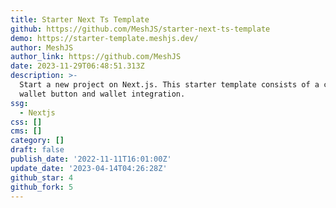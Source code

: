 ```yaml
---
title: Starter Next Ts Template
github: https://github.com/MeshJS/starter-next-ts-template
demo: https://starter-template.meshjs.dev/
author: MeshJS
author_link: https://github.com/MeshJS
date: 2023-11-29T06:48:51.313Z
description: >-
  Start a new project on Next.js. This starter template consists of a connect
  wallet button and wallet integration.
ssg:
  - Nextjs
css: []
cms: []
category: []
draft: false
publish_date: '2022-11-11T16:01:00Z'
update_date: '2023-04-14T04:26:28Z'
github_star: 4
github_fork: 5
---
```

